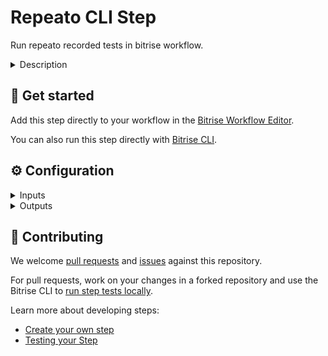# Repeato CLI Step

<!-- [![Step changelog](https://shields.io/github/v/release/bitrise-steplib/steps-avd-manager?include_prereleases&label=changelog&color=blueviolet)](https://github.com/repeato-qa/bitrise-repeato-cli-step.git/releases) -->

Run repeato recorded tests in bitrise workflow.

<details>
<summary>Description</summary>

Run repeato tests on a virtual Android or IOS device. Once some basic inputs are set, the Step checks the requirements, downloads the workspace before executing the tests.

### Configuring the Step
1. Add the **Repeato CLI** Step to your Workflow as one of the Steps in your Workflow.
2. Set the **Workspace Repo** to pull a repeato workspace tests. Fow now only git repos option is supported for workspaces setup.
3. Set the **Batch Id**. The batch id to execute the specified Batch tests.

Please make sure [AVD](https://www.bitrise.io/integrations/steps/avd-manager) or IOS emulator is ready and configured properly according to the workspace tests. Your android/ios app build must be installed on the emulator before this step. 
You must configure the AVD with according to your local emulator on which repeato workspaces tests were recorded.

### Troubleshooting
The emulator needs some time to boot up. The earlier you place the Step in your Workflow, the more tasks, such as cloning or caching, you can complete in your Workflow before the emulator starts working.
We recommend that you also add **Wait for Android emulator** Step (in case of android) to your Workflow as it acts as a shield preventing the AVD Manager to kick in too early. Make sure you add the **Wait for Android emulator** Step BEFORE the `Repeato CLI Step` so our step can use **AVD Manager** or **IOS Emulator**.

### Useful links
- [Getting started with AVD Manager](https://www.bitrise.io/integrations/steps/avd-manager/)
- [Gradle Runner for build](https://www.bitrise.io/integrations/steps/gradle-runner/)
- [Android Build](https://www.bitrise.io/integrations/steps/android-build/)

### Related Steps
- [AVD Manager](https://www.bitrise.io/integrations/steps/avd-manager)
- [Wait for Android emulator](https://www.bitrise.io/integrations/steps/wait-for-android-emulator)

</details>

## 🧩 Get started

Add this step directly to your workflow in the [Bitrise Workflow Editor](https://devcenter.bitrise.io/steps-and-workflows/steps-and-workflows-index/).

You can also run this step directly with [Bitrise CLI](https://github.com/bitrise-io/bitrise).

## ⚙️ Configuration

<details>
<summary>Inputs</summary>

| Key | Description | Flags | Default |
| --- | --- | --- | --- |
| `workspace_repo_url` | Repeato CLI need workspace path for setting up the workspace before executing batch. | required | none |
| `batch_id` | Set batch id for the tests execution. | required | `0` |
</details>

<details>
<summary>Outputs</summary>

| Environment Variable | Description |
| --- | --- |
| `REPEATO_REPORT` | Repeato Batch Report Path |
</details>

## 🙋 Contributing

We welcome [pull requests](https://github.com/repeato-qa/bitrise-repeato-cli-step/pulls) and [issues](https://github.com/repeato-qa/bitrise-repeato-cli-step/issues) against this repository.

For pull requests, work on your changes in a forked repository and use the Bitrise CLI to [run step tests locally](https://devcenter.bitrise.io/bitrise-cli/run-your-first-build/).

Learn more about developing steps:

- [Create your own step](https://devcenter.bitrise.io/contributors/create-your-own-step/)
- [Testing your Step](https://devcenter.bitrise.io/contributors/testing-and-versioning-your-steps/)
